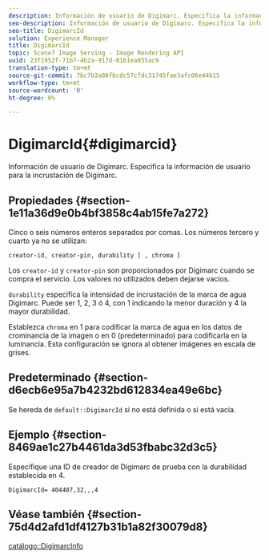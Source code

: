 ```yaml
---
description: Información de usuario de Digimarc. Especifica la información de usuario para la incrustación de Digimarc.
seo-description: Información de usuario de Digimarc. Especifica la información de usuario para la incrustación de Digimarc.
seo-title: DigimarcId
solution: Experience Manager
title: DigimarcId
topic: Scene7 Image Serving - Image Rendering API
uuid: 23f1952f-71b7-4b2a-917d-8161ea855ac9
translation-type: tm+mt
source-git-commit: 7bc7b3a86fbcdc57cfdc31745fae3afc06e44b15
workflow-type: tm+mt
source-wordcount: '0'
ht-degree: 0%

---
```



# DigimarcId{#digimarcid}

Información de usuario de Digimarc. Especifica la información de usuario para la incrustación de Digimarc.

## Propiedades {#section-1e11a36d9e0b4bf3858c4ab15fe7a272}

Cinco o seis números enteros separados por comas. Los números tercero y cuarto ya no se utilizan:

`creator-id, creator-pin, durability [ , chroma ]`

Los `creator-id` y `creator-pin` son proporcionados por Digimarc cuando se compra el servicio. Los valores no utilizados deben dejarse vacíos.

`durability` especifica la intensidad de incrustación de la marca de agua Digimarc. Puede ser 1, 2, 3 ó 4, con 1 indicando la menor duración y 4 la mayor durabilidad.

Establezca `chroma` en 1 para codificar la marca de agua en los datos de crominancia de la imagen o en 0 (predeterminado) para codificarla en la luminancia. Esta configuración se ignora al obtener imágenes en escala de grises.

## Predeterminado {#section-d6ecb6e95a7b4232bd612834ea49e6bc}

Se hereda de `default::DigimarcId` si no está definida o si está vacía.

## Ejemplo {#section-8469ae1c27b4461da3d53fbabc32d3c5}

Especifique una ID de creador de Digimarc de prueba con la durabilidad establecida en 4.

`DigimarcId= 404407,32,,,4`

## Véase también {#section-75d4d2afd1df4127b31b1a82f30079d8}

[catálogo::DigimarcInfo](../../../../../is-api/image-catalog/image-serving-api-ref/c-image-catalog-reference/c-image-svg-data-reference/c-image-data-reference/r-digimarcinfo-cat.md#reference-4925764ed683466bb7af4b807c86f8ba)

